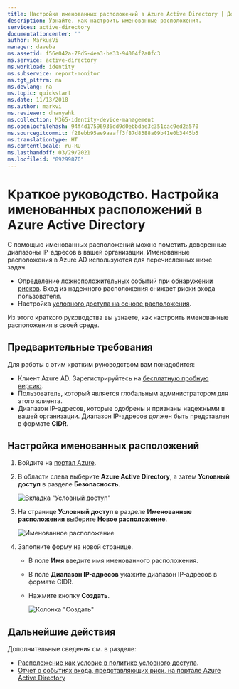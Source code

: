 ```yaml
---
title: Настройка именованных расположений в Azure Active Directory | Документация Майкрософт
description: Узнайте, как настроить именованные расположения.
services: active-directory
documentationcenter: ''
author: MarkusVi
manager: daveba
ms.assetid: f56e042a-78d5-4ea3-be33-94004f2a0fc3
ms.service: active-directory
ms.workload: identity
ms.subservice: report-monitor
ms.tgt_pltfrm: na
ms.devlang: na
ms.topic: quickstart
ms.date: 11/13/2018
ms.author: markvi
ms.reviewer: dhanyahk
ms.collection: M365-identity-device-management
ms.openlocfilehash: 94f4d17596936dd9d0ebbdae3c351cac9ed2a570
ms.sourcegitcommit: f28ebb95ae9aaaff3f87d8388a09b41e0b3445b5
ms.translationtype: HT
ms.contentlocale: ru-RU
ms.lasthandoff: 03/29/2021
ms.locfileid: "89299870"
---
```

# <a name="quickstart-configure-named-locations-in-azure-active-directory"></a>Краткое руководство. Настройка именованных расположений в Azure Active Directory

С помощью именованных расположений можно пометить доверенные диапазоны IP-адресов в вашей организации. Именованные расположения в Azure AD используются для перечисленных ниже задач.
- Определение ложноположительных событий при [обнаружении рисков](../identity-protection/overview-identity-protection.md). Вход из надежного расположения снижает риски входа пользователя.   
- Настройка [условного доступа на основе расположения](../conditional-access/location-condition.md).

Из этого краткого руководства вы узнаете, как настроить именованные расположения в своей среде.

## <a name="prerequisites"></a>Предварительные требования

Для работы с этим кратким руководством вам понадобится:

* Клиент Azure AD. Зарегистрируйтесь на [бесплатную пробную версию](https://azure.microsoft.com/trial/get-started-active-directory/). 
* Пользователь, который является глобальным администратором для этого клиента.
* Диапазон IP-адресов, которые одобрены и признаны надежными в вашей организации. Диапазон IP-адресов должен быть представлен в формате **CIDR**.

## <a name="configure-named-locations"></a>Настройка именованных расположений

1. Войдите на [портал Azure](https://portal.azure.com).

2. В области слева выберите **Azure Active Directory**, а затем **Условный доступ** в разделе **Безопасность**.

    ![Вкладка "Условный доступ"](./media/quickstart-configure-named-locations/entrypoint.png)

3. На странице **Условный доступ** в разделе **Именованные расположения** выберите **Новое расположение**.

    ![Именованное расположение](./media/quickstart-configure-named-locations/namedlocation.png)

6. Заполните форму на новой странице. 

   * В поле **Имя** введите имя именованного расположения.
   * В поле **Диапазон IP-адресов** укажите диапазон IP-адресов в формате CIDR.  
   * Нажмите кнопку **Создать**.
    
     ![Колонка "Создать"](./media/quickstart-configure-named-locations/61.png)

## <a name="next-steps"></a>Дальнейшие действия

Дополнительные сведения см. в разделе:

- [Расположение как условие в политике условного доступа](../conditional-access/concept-conditional-access-conditions.md#locations).
- [Отчет о событиях входа, представляющих риск, на портале Azure Active Directory](../identity-protection/overview-identity-protection.md)